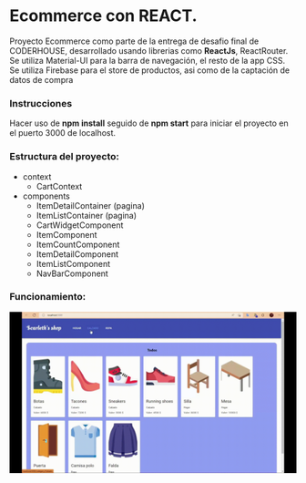 # Ecommerce con REACT.

Proyecto Ecommerce como parte de la entrega de desafio final de CODERHOUSE, desarrollado usando librerias como **ReactJs**, ReactRouter.
Se utiliza Material-UI para la barra de navegación, el resto de la app CSS.
Se utiliza Firebase para el store de productos, asi como de la captación de datos de compra

### Instrucciones

Hacer uso de **npm install** seguido de **npm start** para iniciar el proyecto en el puerto 3000 de localhost.


### Estructura del proyecto:

- context
    - CartContext
- components
    - ItemDetailContainer (pagina)
    - ItemListContainer (pagina)
    - CartWidgetComponent
    - ItemComponent
    - ItemCountComponent
    - ItemDetailComponent
    - ItemListComponent
    - NavBarComponent

### Funcionamiento:

![Funcionamiento del ecommerce](/funcionamiento_ecommerce.gif "Navegación GIF")
